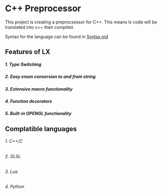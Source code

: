# C++ Preprocessor

This project is creating a preprocsessor for C++. This means lx code will be translated into c++ then compiled.

Syntax for the language can be found in [Syntax.md](https://github.com/PashaBibko/CPP-Preproceser/blob/main/Syntax.md)

## Features of LX

##### 1. Type Switching

##### 2. Easy enum conversion to and from string

##### 3. Extensive macro functionality

##### 4. Function decerators

##### 5. Built-in OPENGL functionality

## Complatible languages

###### 1. C++/C
###### 2. GLSL
###### 3. Lua
###### 4. Python
